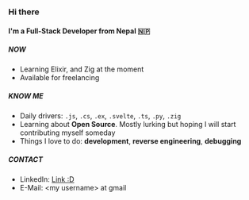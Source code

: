 ### Hi there

#### I'm a Full-Stack Developer from Nepal 🇳🇵

##### NOW

- Learning Elixir, and Zig at the moment
- Available for freelancing

##### KNOW ME

- Daily drivers: `.js`, `.cs`, `.ex`, `.svelte`, `.ts`, `.py`, `.zig`
- Learning about **Open Source**. Mostly lurking but hoping I will start contributing myself someday
- Things I love to do: **development**, **reverse engineering**, **debugging**


##### CONTACT
- LinkedIn: [Link :D](https://www.linkedin.com/in/dahsameer/)
- E-Mail: \<my username\> at gmail
